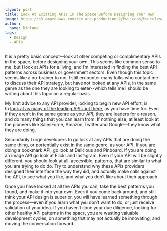 ```yaml
---
layout: post
title: Look At Existing APIs In The Space Before Designing Your Own
image: https://s3.amazonaws.com/kinlane-productions2/bw-icons/bw-telescope.png
author:
  name: kinlane
tags:
  - Design
  - APIs
---
```

It is a pretty basic concept—look at other competing or complimentary APIs in the space, before designing your own. This seems like common sense to me, but I look at APIs for a living, and I’m interested in finding the best API patterns across business or government sectors. Even though this topic seems like a no-brainer to me, I still encounter many folks who contact me to discuss their API strategy, but have not looked at any APIs, in the same genre as the one they are looking to enter--which tells me I should be writing about this topic on a regular basis.

My first advice to any API provider, looking to begin new API effort, is to [look at as many of the leading APIs out there](http://apievangelist.com/2012/08/08/thirty-apis-to-look-at-when-planning-your-api/), as you have time for. Even if they aren’t in the same genre as your API, they are leaders for a reason, and do many things that you can learn from. If nothing else, at least look at the pioneers like SalesForce, Amazon, Twitter and Google—they know what they are doing.

Secondarily I urge developers to go look at any APIs that are doing the same thing, or portentially exist in the same genre, as your API. If you are doing a bookmark API, go look at Delicious and Pinboard. If you are doing an image API go look at Flickr and Instagram. Even if your API will be slightly different, you should look at all, accessible, patterns, that are similar to what you are trying to do do. Try to understand why these APis providers designed their interface the way they did, and actually make calls against the API, to see what you like, and what you don’t like about their approach.

Once you have looked at all the APIs you can, take the best patterns you found, and make it into your own. Even if you come back around, and still think your API design is superior, you will have learned something through the process—even if you learn what you don’t want to do, or just receive validation of your idea. If you haven’t done your due diligence, looking for other healthy API patterns in the space, you are wasting valuable development cycles, on something that may not actually be innovating, and moving the conversation forward.